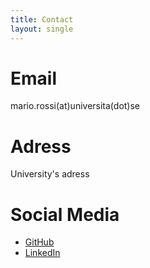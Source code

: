 ```yaml
---
title: Contact
layout: single
---
```


# Email  
mario.rossi(at)universita(dot)se  

# Adress
University's adress

# Social Media  
- [GitHub](https://github.com/yourusername)  
- [LinkedIn](https://www.linkedin.com/in/yourname/)  
